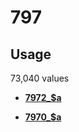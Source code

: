 # 797

## Usage

73,040 values

-   **[7972\_$a](../../tags/797/7972_a-1.md)**  

-   **[7970\_$a](../../tags/797/7970_a-2.md)**  


